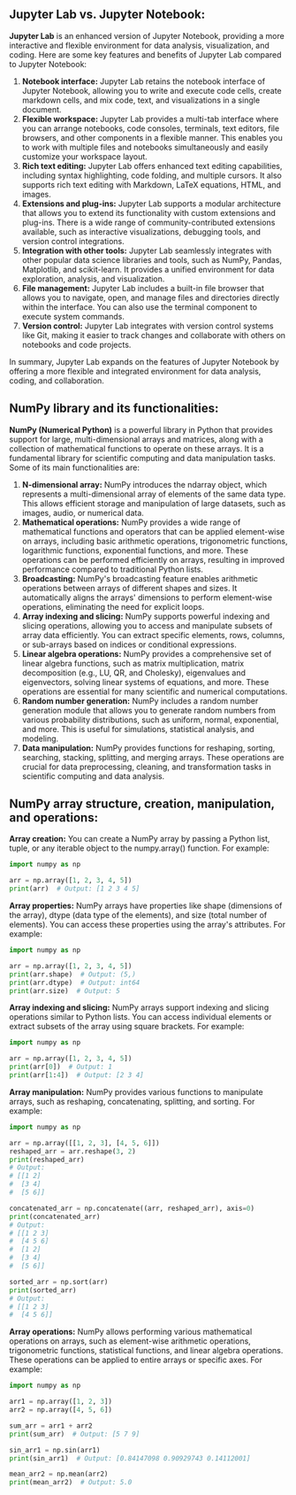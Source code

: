 ## Jupyter Lab vs. Jupyter Notebook:

**Jupyter Lab** is an enhanced version of Jupyter Notebook, providing a more interactive and flexible environment for data analysis,
visualization, and coding. Here are some key features and benefits of Jupyter Lab compared to Jupyter Notebook:

1. **Notebook interface:** Jupyter Lab retains the notebook interface of Jupyter Notebook, allowing you to write and execute code cells, create markdown cells,
   and mix code, text, and visualizations in a single document.
2. **Flexible workspace:** Jupyter Lab provides a multi-tab interface where you can arrange notebooks, code consoles, terminals, text editors, file browsers,
   and other components in a flexible manner. This enables you to work with multiple files and notebooks simultaneously and easily customize your workspace layout.
3. **Rich text editing:** Jupyter Lab offers enhanced text editing capabilities, including syntax highlighting, code folding, and multiple cursors.
   It also supports rich text editing with Markdown, LaTeX equations, HTML, and images.
4. **Extensions and plug-ins:** Jupyter Lab supports a modular architecture that allows you to extend its functionality with custom extensions and plug-ins.
   There is a wide range of community-contributed extensions available, such as interactive visualizations, debugging tools, and version control integrations.
5. **Integration with other tools:** Jupyter Lab seamlessly integrates with other popular data science libraries and tools, such as NumPy, Pandas, Matplotlib,
    and scikit-learn. It provides a unified environment for data exploration, analysis, and visualization.
6. **File management:** Jupyter Lab includes a built-in file browser that allows you to navigate, open, and manage files and directories directly within the interface.
    You can also use the terminal component to execute system commands.
7. **Version control:** Jupyter Lab integrates with version control systems like Git, making it easier to track changes and collaborate with others on notebooks 
    and code projects.

In summary, Jupyter Lab expands on the features of Jupyter Notebook by offering a more flexible and integrated environment for data analysis,
coding, and collaboration.

## NumPy library and its functionalities:
**NumPy (Numerical Python)** is a powerful library in Python that provides support for large, multi-dimensional arrays and matrices,
along with a collection of mathematical functions to operate on these arrays. It is a fundamental library for scientific computing and data manipulation tasks.
Some of its main functionalities are:

1. **N-dimensional array:** NumPy introduces the ndarray object, which represents a multi-dimensional array of elements of the same data type.
    This allows efficient storage and manipulation of large datasets, such as images, audio, or numerical data.
2. **Mathematical operations:** NumPy provides a wide range of mathematical functions and operators that can be applied element-wise on arrays,
    including basic arithmetic operations, trigonometric functions, logarithmic functions, exponential functions, and more. These operations can be
    performed efficiently on arrays, resulting in improved performance compared to traditional Python lists.
3. **Broadcasting:** NumPy's broadcasting feature enables arithmetic operations between arrays of different shapes and sizes.
    It automatically aligns the arrays' dimensions to perform element-wise operations, eliminating the need for explicit loops.
4. **Array indexing and slicing:** NumPy supports powerful indexing and slicing operations, allowing you to access and manipulate subsets of array data efficiently.
    You can extract specific elements, rows, columns, or sub-arrays based on indices or conditional expressions.
5. **Linear algebra operations:** NumPy provides a comprehensive set of linear algebra functions, such as matrix multiplication,
    matrix decomposition (e.g., LU, QR, and Cholesky), eigenvalues and eigenvectors, solving linear systems of equations, and more.
    These operations are essential for many scientific and numerical computations.
6. **Random number generation:** NumPy includes a random number generation module that allows you to generate random numbers from various probability distributions,
    such as uniform, normal, exponential, and more. This is useful for simulations, statistical analysis, and modeling.
7. **Data manipulation:** NumPy provides functions for reshaping, sorting, searching, stacking, splitting, and merging arrays.
    These operations are crucial for data preprocessing, cleaning, and transformation tasks in scientific computing and data analysis.

## NumPy array structure, creation, manipulation, and operations:
**Array creation:** You can create a NumPy array by passing a Python list, tuple, or any iterable object to the numpy.array() function. For example:
```python
import numpy as np

arr = np.array([1, 2, 3, 4, 5])
print(arr)  # Output: [1 2 3 4 5]

```
**Array properties:** NumPy arrays have properties like shape (dimensions of the array), dtype (data type of the elements),
and size (total number of elements). You can access these properties using the array's attributes. For example:
```python
import numpy as np

arr = np.array([1, 2, 3, 4, 5])
print(arr.shape)  # Output: (5,)
print(arr.dtype)  # Output: int64
print(arr.size)  # Output: 5
```

**Array indexing and slicing:** NumPy arrays support indexing and slicing operations similar to Python lists.
You can access individual elements or extract subsets of the array using square brackets. For example:
```python 
import numpy as np

arr = np.array([1, 2, 3, 4, 5])
print(arr[0])  # Output: 1
print(arr[1:4])  # Output: [2 3 4]
```

**Array manipulation:** NumPy provides various functions to manipulate arrays, such as reshaping, concatenating, splitting, and sorting. For example:
```python
import numpy as np

arr = np.array([[1, 2, 3], [4, 5, 6]])
reshaped_arr = arr.reshape(3, 2)
print(reshaped_arr)
# Output:
# [[1 2]
#  [3 4]
#  [5 6]]

concatenated_arr = np.concatenate((arr, reshaped_arr), axis=0)
print(concatenated_arr)
# Output:
# [[1 2 3]
#  [4 5 6]
#  [1 2]
#  [3 4]
#  [5 6]]

sorted_arr = np.sort(arr)
print(sorted_arr)
# Output:
# [[1 2 3]
#  [4 5 6]]

```
**Array operations:** NumPy allows performing various mathematical operations on arrays, such as element-wise arithmetic operations, trigonometric functions,
statistical functions, and linear algebra operations. These operations can be applied to entire arrays or specific axes. For example:
```python
import numpy as np

arr1 = np.array([1, 2, 3])
arr2 = np.array([4, 5, 6])

sum_arr = arr1 + arr2
print(sum_arr)  # Output: [5 7 9]

sin_arr1 = np.sin(arr1)
print(sin_arr1)  # Output: [0.84147098 0.90929743 0.14112001]

mean_arr2 = np.mean(arr2)
print(mean_arr2)  # Output: 5.0

```


